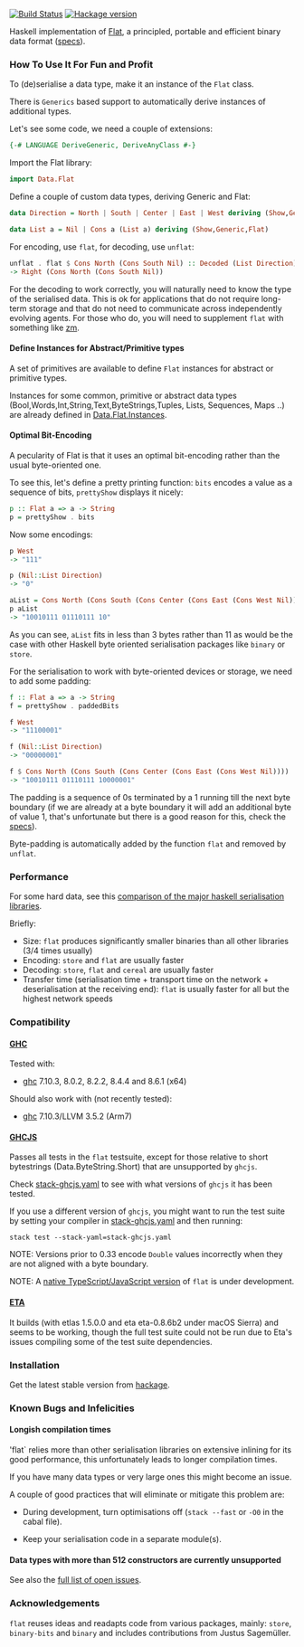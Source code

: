 
[![Build Status](https://travis-ci.org/Quid2/flat.svg?branch=master)](https://travis-ci.org/Quid2/flat)
[![Hackage version](https://img.shields.io/hackage/v/flat.svg)](http://hackage.haskell.org/package/flat)

Haskell implementation of [Flat](http://quid2.org/docs/Flat.pdf), a principled, portable and efficient binary data format ([specs](http://quid2.org)).

### How To Use It For Fun and Profit

To (de)serialise a data type, make it an instance of the `Flat` class.

There is `Generics` based support to automatically derive instances of additional types.

Let's see some code, we need a couple of extensions:

```haskell
{-# LANGUAGE DeriveGeneric, DeriveAnyClass #-}
```

Import the Flat library:

```haskell
import Data.Flat
```

Define a couple of custom data types, deriving Generic and Flat:

```haskell
data Direction = North | South | Center | East | West deriving (Show,Generic,Flat)
```

```haskell
data List a = Nil | Cons a (List a) deriving (Show,Generic,Flat)
```

For encoding, use `flat`, for decoding, use `unflat`:

```haskell
unflat . flat $ Cons North (Cons South Nil) :: Decoded (List Direction)
-> Right (Cons North (Cons South Nil))
```


For the decoding to work correctly, you will naturally need to know the type of the serialised data. This is ok for applications that do not require long-term storage and that do not need to communicate across independently evolving agents. For those who do, you will need to supplement `flat` with something like [zm](https://github.com/Quid2/zm).

#### Define Instances for Abstract/Primitive types

 A set of primitives are available to define `Flat` instances for abstract or primitive types.

 Instances for some common, primitive or abstract data types (Bool,Words,Int,String,Text,ByteStrings,Tuples, Lists, Sequences, Maps ..) are already defined in [Data.Flat.Instances](https://github.com/Quid2/flat/blob/master/src/Data/Flat/Instances.hs).

#### Optimal Bit-Encoding

A pecularity of Flat is that it uses an optimal bit-encoding rather than the usual byte-oriented one.

 To see this, let's define a pretty printing function: `bits` encodes a value as a sequence of bits, `prettyShow` displays it nicely:

```haskell
p :: Flat a => a -> String
p = prettyShow . bits
```

Now some encodings:

```haskell
p West
-> "111"
```


```haskell
p (Nil::List Direction)
-> "0"
```


```haskell
aList = Cons North (Cons South (Cons Center (Cons East (Cons West Nil))))
p aList
-> "10010111 01110111 10"
```


As you can see, `aList` fits in less than 3 bytes rather than 11 as would be the case with other Haskell byte oriented serialisation packages like `binary` or `store`.

For the serialisation to work with byte-oriented devices or storage, we need to add some padding:

```haskell
f :: Flat a => a -> String
f = prettyShow . paddedBits
```

```haskell
f West
-> "11100001"
```


```haskell
f (Nil::List Direction)
-> "00000001"
```


```haskell
f $ Cons North (Cons South (Cons Center (Cons East (Cons West Nil))))
-> "10010111 01110111 10000001"
```

The padding is a sequence of 0s terminated by a 1 running till the next byte boundary (if we are already at a byte boundary it will add an additional byte of value 1, that's unfortunate but there is a good reason for this, check the [specs](http://quid2.org/docs/Flat.pdf)).

Byte-padding is automatically added by the function `flat` and removed by `unflat`.

### Performance

For some hard data, see this [comparison of the major haskell serialisation libraries](https://github.com/haskell-perf/serialization).

Briefly:
 * Size: `flat` produces significantly smaller binaries than all other libraries (3/4 times usually)
 * Encoding: `store` and `flat` are usually faster
 * Decoding: `store`, `flat` and `cereal` are usually faster
 * Transfer time (serialisation time + transport time on the network + deserialisation at the receiving end): `flat` is usually faster for all but the highest network speeds

### Compatibility

#### [GHC](https://www.haskell.org/ghc/) 

Tested with:
  * [ghc](https://www.haskell.org/ghc/) 7.10.3, 8.0.2, 8.2.2, 8.4.4 and 8.6.1 (x64)

Should also work with (not recently tested):
  * [ghc](https://www.haskell.org/ghc/) 7.10.3/LLVM 3.5.2 (Arm7)

####  [GHCJS](https://github.com/ghcjs/ghcjs)
 
Passes all tests in the `flat` testsuite, except for those relative to short bytestrings (Data.ByteString.Short) that are unsupported by `ghcjs`.

Check [stack-ghcjs.yaml](https://github.com/Quid2/flat/blob/master/stack-ghcjs.yaml) to see with what versions of `ghcjs` it has been tested.

If you use a different version of `ghcjs`, you might want to run the test suite by setting your compiler in [stack-ghcjs.yaml](https://github.com/Quid2/flat/blob/master/stack-ghcjs.yaml) and then running:

`stack test --stack-yaml=stack-ghcjs.yaml`

NOTE: Versions prior to 0.33 encode `Double` values incorrectly when they are not aligned with a byte boundary.

NOTE: A [native TypeScript/JavaScript version](https://github.com/Quid2/ts) of `flat` is under development.

#### [ETA](https://eta-lang.org/)

It builds (with etlas 1.5.0.0 and eta eta-0.8.6b2 under macOS Sierra) and seems to be working, though the full test suite could not be run due to Eta's issues compiling some of the test suite dependencies.

### Installation

Get the latest stable version from [hackage](https://hackage.haskell.org/package/flat).

### Known Bugs and Infelicities

#### Longish compilation times

'flat` relies more than other serialisation libraries on extensive inlining for its good performance, this unfortunately leads to longer compilation times. 

If you have many data types or very large ones this might become an issue.

A couple of good practices that will eliminate or mitigate this problem are:

* During development, turn optimisations off (`stack --fast` or `-O0` in the cabal file).

* Keep your serialisation code in a separate module(s).

#### Data types with more than 512 constructors are currently unsupported

See also the [full list of open issues](https://github.com/Quid2/flat/issues).

### Acknowledgements

 `flat` reuses ideas and readapts code from various packages, mainly: `store`, `binary-bits` and `binary` and includes contributions from Justus Sagemüller.
